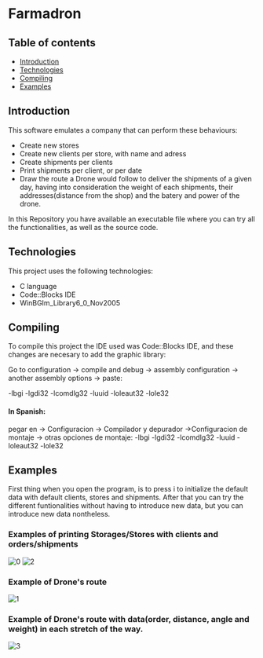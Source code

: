 # Farmadron

## Table of contents
* [Introduction](#Introduction)
* [Technologies](#Technologies)
* [Compiling](#Compiling)
* [Examples](#Examples)


## Introduction
This software emulates a company that can perform these behaviours:
* Create new stores
* Create new clients per store, with name and adress
* Create shipments per clients
* Print shipments per client, or per date
* Draw the route a Drone would follow to deliver the shipments of a given day, having into consideration the weight of each shipments, their addresses(distance from the shop) and the batery and power of the drone.

In this Repository you have available an executable file where you can try all the functionalities, as well as the source code.

## Technologies

This project uses the following technologies:
* C language
* Code::Blocks IDE
* WinBGIm_Library6_0_Nov2005

## Compiling

To compile this project the IDE used was Code::Blocks IDE, and these changes are necesary to add the graphic library:

Go to configuration ->
compile and debug ->
assembly configuration -> 
another assembly options -> paste: 


-lbgi -lgdi32 -lcomdlg32 -luuid -loleaut32 -lole32 


#### In Spanish:
pegar en -> Configuracion -> Compilador y depurador ->Configuracion de montaje -> otras opciones de montaje:   -lbgi -lgdi32 -lcomdlg32 -luuid -loleaut32 -lole32 

## Examples

First thing when you open the program, is to press i to initialize the default data with default clients, stores and shipments. After that you can try the different funtionalities without having to introduce new data, but you can introduce new data nontheless.

### Examples of printing Storages/Stores with clients and orders/shipments
![0](https://user-images.githubusercontent.com/91706719/140019641-d4476781-2ddc-43fc-ba28-1f189b0e03e6.png)
![2](https://user-images.githubusercontent.com/91706719/138182288-68077f08-a6f3-4b3a-94c7-4e679cfecaba.png)

### Example of Drone's route
![1](https://user-images.githubusercontent.com/91706719/140019658-739cdc84-73ca-4dc8-b868-3110832e16c2.png)

### Example of Drone's route with data(order, distance, angle and weight) in each stretch of the way.
![3](https://user-images.githubusercontent.com/91706719/138182309-119bb09c-3729-4557-9399-2c4886c45656.png)

